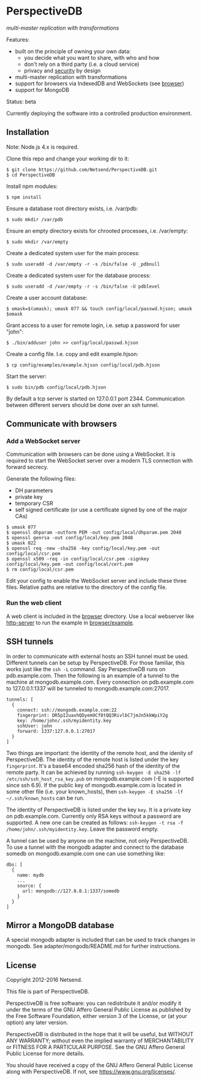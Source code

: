 # PerspectiveDB

*multi-master replication with transformations*

Features:
* built on the principle of owning your own data:
  * you decide what you want to share, with who and how
  * don't rely on a third party (i.e. a cloud service)
  * privacy and [security](https://github.com/Netsend/PerspectiveDB/wiki/privilege-separation) by design
* multi-master replication with transformations
* support for browsers via IndexedDB and WebSockets (see [browser](https://github.com/Netsend/PerspectiveDB/tree/master/browser))
* support for MongoDB

Status: beta

Currently deploying the software into a controlled production environment.


## Installation

Note: Node.js 4.x is required.

Clone this repo and change your working dir to it:
```
$ git clone https://github.com/Netsend/PerspectiveDB.git
$ cd PerspectiveDB
```

Install npm modules:
```
$ npm install
```

Ensure a database root directory exists, i.e. /var/pdb:
```
$ sudo mkdir /var/pdb
```

Ensure an empty directory exists for chrooted processes, i.e. /var/empty:
```
$ sudo mkdir /var/empty
```

Create a dedicated system user for the main process:
```
$ sudo useradd -d /var/empty -r -s /bin/false -U _pdbnull
```

Create a dedicated system user for the database process:
```
$ sudo useradd -d /var/empty -r -s /bin/false -U pdblevel
```

Create a user account database:
```
$ omask=$(umask); umask 077 && touch config/local/passwd.hjson; umask $omask
```

Grant access to a user for remote login, i.e. setup a password for user "john":
```
$ ./bin/adduser john >> config/local/passwd.hjson
```

Create a config file. I.e. copy and edit example.hjson:
```
$ cp config/examples/example.hjson config/local/pdb.hjson
```

Start the server:
```
$ sudo bin/pdb config/local/pdb.hjson
```

By default a tcp server is started on 127.0.0.1 port 2344. Communication between
different servers should be done over an ssh tunnel.


## Communicate with browsers
### Add a WebSocket server

Communication with browsers can be done using a WebSocket. It is required to
start the WebSocket server over a modern TLS connection with forward secrecy.

Generate the following files:
* DH parameters
* private key
* temporary CSR
* self signed certificate (or use a certificate signed by one of the major CAs)
```
$ umask 077
$ openssl dhparam -outform PEM -out config/local/dhparam.pem 2048
$ openssl genrsa -out config/local/key.pem 2048
$ umask 022
$ openssl req -new -sha256 -key config/local/key.pem -out config/local/csr.pem
$ openssl x509 -req -in config/local/csr.pem -signkey config/local/key.pem -out config/local/cert.pem
$ rm config/local/csr.pem
```

Edit your config to enable the WebSocket server and include these three files.
Relative paths are relative to the directory of the config file.

### Run the web client
A web client is included in the [browser](https://github.com/Netsend/PerspectiveDB/tree/master/browser)
directory. Use a local webserver like [http-server](https://www.npmjs.com/package/http-server)
to run the example in [browser/example](https://github.com/Netsend/PerspectiveDB/tree/master/browser/example).


## SSH tunnels

In order to communicate with external hosts an SSH tunnel must be used.
Different tunnels can be setup by PerspectiveDB. For those familiar, this works just
like the `ssh -L` command. Say PerspectiveDB runs on pdb.example.com. Then the
following is an example of a tunnel to the machine at mongodb.example.com. Every
connection on pdb.example.com to 127.0.0.1:1337 will be tunneled to
mongodb.example.com:27017.
```
tunnels: [
  {
    connect: ssh://mongodb.example.com:22
    fingerprint: DR5pI2uaxhQDyem9Cf0tQQ3RivlbC7jmJn5kkWpiY2g
    key: /home/john/.ssh/myidentity.key
    sshUser: john
    forward: 1337:127.0.0.1:27017
  }
]
```

Two things are important: the identity of the remote host, and the idenity of
PerspectiveDB. The identity of the remote host is listed under the key `fingerprint`.
It's a base64 encoded sha256 hash of the identity of the remote party. It can be
achieved by running `ssh-keygen -E sha256 -lf /etc/ssh/ssh_host_rsa_key.pub` on
mongodb.example.com (-E is supported since ssh 6.9). If the public key of
mongodb.example.com is located in some other file (i.e. your known_hosts), then
`ssh-keygen -E sha256 -lf ~/.ssh/known_hosts` can be run.

The identity of PerspectiveDB is listed under the key `key`. It is a private key on
pdb.example.com. Currently only RSA keys without a password are supported. A
new one can be created as follows:
`ssh-keygen -t rsa -f /home/john/.ssh/myidentity.key`. Leave the password empty.

A tunnel can be used by anyone on the machine, not only PerspectiveDB. To use a tunnel
with the mongodb adapter and connect to the database somedb on
mongodb.example.com one can use something like:
```
dbs: [
  {
    name: mydb
    ...
    source: {
      url: mongodb://127.0.0.1:1337/somedb
    }
  }
]
```


## Mirror a MongoDB database

A special mongodb adapter is included that can be used to track changes in
mongodb. See adapter/mongodb/README.md for further instructions.


## License

Copyright 2012-2016 Netsend.

This file is part of PerspectiveDB.

PerspectiveDB is free software: you can redistribute it and/or modify it under the
terms of the GNU Affero General Public License as published by the Free Software
Foundation, either version 3 of the License, or (at your option) any later
version.

PerspectiveDB is distributed in the hope that it will be useful, but WITHOUT ANY
WARRANTY; without even the implied warranty of MERCHANTABILITY or FITNESS FOR A
PARTICULAR PURPOSE. See the GNU Affero General Public License for more details.

You should have received a copy of the GNU Affero General Public License along
with PerspectiveDB. If not, see <https://www.gnu.org/licenses/>.
